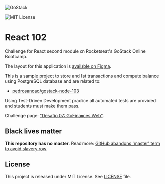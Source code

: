 ![GoStack](https://storage.googleapis.com/golden-wind/bootcamp-gostack/header-desafios-new.png)

![MIT License](https://img.shields.io/badge/license-MIT-%2304D361)

# React 102

Challenge for React second module on Rocketseat's GoStack Online Bootcamp.

The layout for this application is [available on Figma][layout].

This is a sample project to store and list transactions and compute balance using
PostgreSQL database and are related to:

- [pedrosancao/gostack-node-103](https://github.com/pedrosancao/gostack-node-103)

Using Test-Driven Development practice all automated tests are provided and students
must make them pass.

Challenge page: ["Desafio 07: GoFinances Web"][challenge].

## Black lives matter

**This repository has no master**. Read more:
[GitHub abandons 'master' term to avoid slavery row][master-replace].

## License

This project is released under MIT License. See [LICENSE](LICENSE) file.

[master-replace]: https://www.bbc.com/news/technology-53050955
[layout]: https://www.figma.com/file/EgOhyj1Inz14dhWGVhRlhr/GoFinances?node-id=1%3A863
[challenge]: https://github.com/rocketseat-education/bootcamp-gostack-desafios/tree/master/desafio-fundamentos-reactjs
